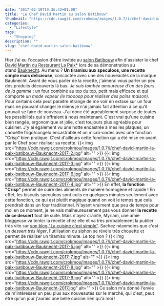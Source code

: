```yaml
---
date: "2017-02-19T19:36:42+01:00"
title: "Le Chef David Martin au salon Batibouw"
thumbnail: "https://cdn.rawgit.com/crokmou/images/1.0.7/i/chef-david-martin-la-paix-batibouw-Bauknecht-2017-1.jpg"
categories:
  - "Lifestyle"
tags:
  - "Shopping"
description: ""
slug: "chef-david-martin-salon-batibouw"
---
```


Hier j'ai eu l'occasion d'être invitée au [salon Batibouw](https://www.batibouw.com/fr) afin d'assister le chef [David Martin du Restaurant La Paix*](http://www.lapaix1892.com/) lors de sa démonstration au stand [Bauknecht](http://www.bauknecht.be/). Au menu ? **Un tiramisu aux speculoos, une recette simple mais délicieuse**, concoctée avec une des nouveautés de la marque Bauknecht. Avant de vous parler de la recette, j'aimerai vous parler un peu des produits découverts là bas. _Je suis tombée amoureuse d'un des fours de la gamme_ : un four combiné au top du top, petit mais efficace et qui comporte _un mode vapeur (le tooooop pour réaliser des pains maison)_. Pour certains cela peut paraitre étrange de me voir en extase sur un four mais ne pouvant changer le miens je n'ai jamais fait attention à ce qu'il pouvait se faire de nouveau. J'ai donc été agréablement surprise de toutes les possibilités qui s'offraient à nous maintenant. C'est vrai qu'une cuisine bien rangée, ergonomique et jolie, c'est toujours plus agréable pour cuisiner. J'y ai également vu une hotte encastrée à mes les plaques, un chouette frigo/congelo encastrable et un micro-ondes avec une fonction "Crisp" bien pratique. C'est d'ailleurs cette fonction qui a été mise en avant par le Chef pour réaliser sa recette. {{< img src="https://cdn.rawgit.com/crokmou/images/1.0.7/i/chef-david-martin-la-paix-batibouw-Bauknecht-2017-2.jpg" alt="" >}} {{< img src="https://cdn.rawgit.com/crokmou/images/1.0.7/i/chef-david-martin-la-paix-batibouw-Bauknecht-2017-3.jpg" alt="" >}} {{< img src="https://cdn.rawgit.com/crokmou/images/1.0.7/i/chef-david-martin-la-paix-batibouw-Bauknecht-2017-6.jpg" alt="" >}} {{< img src="https://cdn.rawgit.com/crokmou/images/1.0.7/i/chef-david-martin-la-paix-batibouw-Bauknecht-2017-4.jpg" alt="" >}} En effet, **la fonction "Crisp"** permet de cuire des aliments de manière homogène et rapide ! En effet, les biscuits speculoos sont cuits en quelques minutes seulement avec cette fonction, ce qui est plutôt magique quand on voit le temps que cela prendrait dans un four traditionnel. N'ayant vraiment que peu de temps pour moi en ce moment, je ne vais malheureusement pas vous donner **la recette de ce dessert** tout de suite. Mais n'ayez crainte, Myriam, une amie bloggeuse va tenter la recette chez elle et va très probablement la publier très vite sur [son blog "La cuisine c'est simple"](http://www.lacuisinecestsimple.com/). Sachez néanmoins que c'est un _dessert très léger_, l'utilisation du siphon se révèle très chouette et permet de réaliser un tiramisu minute. Le top non ? {{< img src="https://cdn.rawgit.com/crokmou/images/1.0.7/i/chef-david-martin-la-paix-batibouw-Bauknecht-2017-5.jpg" alt="" >}} {{< img src="https://cdn.rawgit.com/crokmou/images/1.0.7/i/chef-david-martin-la-paix-batibouw-Bauknecht-2017-7.jpg" alt="" >}} {{< img src="https://cdn.rawgit.com/crokmou/images/1.0.7/i/chef-david-martin-la-paix-batibouw-Bauknecht-2017-8.jpg" alt="" >}} {{< img src="https://cdn.rawgit.com/crokmou/images/1.0.7/i/chef-david-martin-la-paix-batibouw-Bauknecht-2017-9.jpg" alt="" >}} {{< img src="https://cdn.rawgit.com/crokmou/images/1.0.7/i/chef-david-martin-la-paix-batibouw-Bauknecht-2017.jpg" alt="" >}} Ce salon m'a donné l'envie de m'intéresser un peu plus aux nouveautés sur le marché, qui c'est, peut être qu'un jour j'aurais une belle cuisine rien qu'à moi !